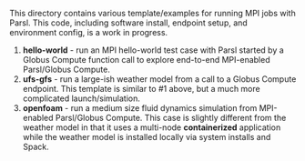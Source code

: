 This directory contains various template/examples
for running MPI jobs with Parsl. This code, including
software install, endpoint setup, and environment
config, is a work in progress.

1. **hello-world** - run an MPI hello-world test case
   with Parsl started by a Globus Compute function call
   to explore end-to-end MPI-enabled Parsl/Globus Compute.
2. **ufs-gfs** - run a large-ish weather model from a call
   to a Globus Compute endpoint. This template is similar to
   #1 above, but a much more complicated launch/simulation.
3. **openfoam** - run a medium size fluid dynamics simulation
   from MPI-enabled Parsl/Globus Compute. This case is slightly
   different from the weather model in that it uses a multi-node
   __containerized__ application while the weather model is
   installed locally via system installs and Spack.

